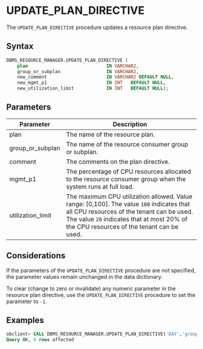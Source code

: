 # UPDATE_PLAN_DIRECTIVE

The `UPDATE_PLAN_DIRECTIVE` procedure updates a resource plan directive.


## Syntax

```sql
DBMS_RESOURCE_MANAGER.UPDATE_PLAN_DIRECTIVE (
    plan                             IN VARCHAR2,
    group_or_subplan                 IN VARCHAR2,
    new_comment                      IN VARCHAR2 DEFAULT NULL,
    new_mgmt_p1                      IN INT   DEFAULT NULL,
    new_utilization_limit            IN INT   DEFAULT NULL);
```

## Parameters

| Parameter         | Description                                                                                                                                                                                                                         |
|-------------------|-------------------------------------------------------------------------------------------------------------------------------------------------------------------------------------------------------------------------------------|
| plan              | The name of the resource plan.                                                                                                                                                                                                      |
| group_or_subplan  | The name of the resource consumer group or subplan.                                                                                                                                                                                 |
| comment           | The comments on the plan directive.                                                                                                                                                                                                 |
| mgmt_p1           | The percentage of CPU resources allocated to the resource consumer group when the system runs at full load.                                                                                                                         |
| utilization_limit | The maximum CPU utilization allowed.  Value range: \[0,100\]. The value `100` indicates that all CPU resources of the tenant can be used. The value `20` indicates that at most 20% of the CPU resources of the tenant can be used. |



## Considerations

If the parameters of the `UPDATE_PLAN_DIRECTIVE` procedure are not specified, the parameter values remain unchanged in the data dictionary.

To clear (change to zero or invalidate) any numeric parameter in the resource plan directive, use the `UPDATE_PLAN_DIRECTIVE` procedure to set the parameter to `-1`.

## Examples

```sql
obclient> CALL DBMS_RESOURCE_MANAGER.UPDATE_PLAN_DIRECTIVE('DAY','group1','Group of the intermediate level');
Query OK, 0 rows affected
```
